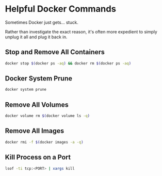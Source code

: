 # Helpful Docker Commands

Sometimes Docker just gets... stuck. 

Rather than investigate the exact reason, it's often more expedient to simply unplug it all and plug it back in.

## Stop and Remove All Containers

```bash
docker stop $(docker ps -aq) && docker rm $(docker ps -aq)
```

## Docker System Prune

```bash
docker system prune
```

## Remove All Volumes

```bash
docker volume rm $(docker volume ls -q)
```

## Remove All Images

```bash
docker rmi -f $(docker images -a -q)
```

## Kill Process on a Port

```bash
lsof -ti tcp:<PORT> | xargs kill
```